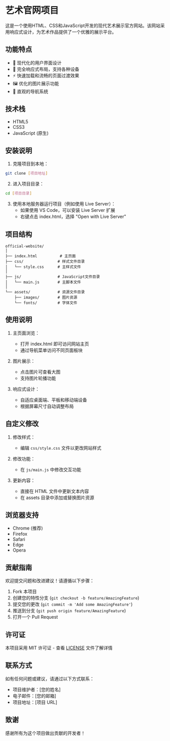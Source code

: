 # 艺术官网项目

这是一个使用HTML、CSS和JavaScript开发的现代艺术展示官方网站。该网站采用响应式设计，为艺术作品提供了一个优雅的展示平台。

## 功能特点

- 🎨 现代化的用户界面设计
- 📱 完全响应式布局，支持各种设备
- ⚡ 快速加载和流畅的页面过渡效果
- 🖼️ 优化的图片展示功能
- 🎯 直观的导航系统

## 技术栈

- HTML5
- CSS3
- JavaScript (原生)

## 安装说明

1. 克隆项目到本地：
```bash
git clone [项目地址]
```

2. 进入项目目录：
```bash
cd [项目目录]
```

3. 使用本地服务器运行项目（例如使用 Live Server）：
   - 如果使用 VS Code，可以安装 Live Server 扩展
   - 右键点击 index.html，选择 "Open with Live Server"

## 项目结构

```
official-website/
│
├── index.html          # 主页面
├── css/               # 样式文件目录
│   └── style.css      # 主样式文件
│
├── js/                # JavaScript文件目录
│   └── main.js        # 主脚本文件
│
└── assets/            # 资源文件目录
    ├── images/        # 图片资源
    └── fonts/         # 字体文件
```

## 使用说明

1. 主页面浏览：
   - 打开 index.html 即可访问网站主页
   - 通过导航菜单访问不同页面板块

2. 图片展示：
   - 点击图片可查看大图
   - 支持图片轮播功能

3. 响应式设计：
   - 自适应桌面端、平板和移动端设备
   - 根据屏幕尺寸自动调整布局

## 自定义修改

1. 修改样式：
   - 编辑 `css/style.css` 文件以更改网站样式

2. 修改功能：
   - 在 `js/main.js` 中修改交互功能

3. 更新内容：
   - 直接在 HTML 文件中更新文本内容
   - 在 assets 目录中添加或替换图片资源

## 浏览器支持

- Chrome (推荐)
- Firefox
- Safari
- Edge
- Opera

## 贡献指南

欢迎提交问题和改进建议！请遵循以下步骤：

1. Fork 本项目
2. 创建您的特性分支 (`git checkout -b feature/AmazingFeature`)
3. 提交您的更改 (`git commit -m 'Add some AmazingFeature'`)
4. 推送到分支 (`git push origin feature/AmazingFeature`)
5. 打开一个 Pull Request

## 许可证

本项目采用 MIT 许可证 - 查看 [LICENSE](LICENSE) 文件了解详情

## 联系方式

如有任何问题或建议，请通过以下方式联系：

- 项目维护者：[您的姓名]
- 电子邮件：[您的邮箱]
- 项目地址：[项目 URL]

## 致谢

感谢所有为这个项目做出贡献的开发者！
